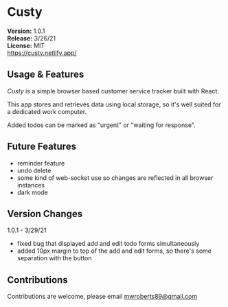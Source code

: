 # Custy

**Version:** 1.0.1
<br>
**Release:** 3/26/21
<br>
**License:** MIT
<br>
https://custy.netlify.app/

## Usage & Features

_Custy_ is a simple browser based customer service tracker built with React.

This app stores and retrieves data using local storage, so it's well suited for a dedicated work computer.

Added todos can be marked as "urgent" or "waiting for response".

## Future Features

- reminder feature
- undo delete
- some kind of web-socket use so changes are reflected in all browser instances
- dark mode

## Version Changes

1.0.1 - 3/29/21

- fixed bug that displayed add and edit todo forms simultaneously
- added 10px margin to top of the add and edit forms, so there's some separation with the button

## Contributions

Contributions are welcome, please email mwroberts89@gmail.com
